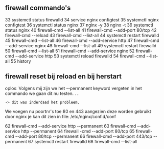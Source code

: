 ## firewall commando's
  33  systemctl status firewalld
   34  service nginx configtest
   35  systemctl nginx configtest
   36  systemctl status nginx
   37  nginx -y
   38  nginx -t
   39  systemctl status nginx
   40  firewall-cmd --list-all
   41  firewall-cmd --add-port 80/tcp
   42  firewall-cmd --reload
   43  firewall-cmd --list-all
   44  systemctl restart firewalld
   45  firewall-cmd --list-all
   46  firewall-cmd --add-service http
   47  firewall-cmd --add-service nginx
   48  firewall-cmd --list-all
   49  systemctl restart firewalld
   50  firewall-cmd --list-all
   51  firewall-cmd --add-service nginx
   52  firewall-cmd --add-service http
   53  systemctl reload firewalld
   54  firewall-cmd --list-all
   55  history


## firewall reset bij reload en bij herstart
oplos:
Volgens mij zijn we het --permanent keyword vergeten in het commando we gaan dit nu testen. . . 

    -> dit was inderdaad het probleem.

We voegen nu poortnr's toe 80 en 443 aangezien deze worden gebruikt door nginx je kan dit zien in file: /etc/nginx/conf.d/conf

   62  firewall-cmd --add-service http --permanent
   63  firewall-cmd --add-service http --permanent
   64  firewall -cmd --add-port 80/tcp
   65  firewall-cmd --add-port 80/tcp --permanent
   66  firewall-cmd --add-port 443/tcp --permanent
   67  systemctl restart firewalld
   68  firewall-cmd --list-all

